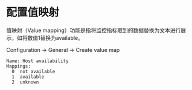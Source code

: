 # 配置值映射

值映射（Value mapping）功能是指将监控指标取到的数据替换为文本进行展示，如将数值1替换为available。

Configuration -> General -> Create value map
```
Name: Host availability
Mappings:
  0  not available
  1  available
  2  unknown
```
